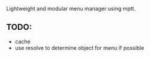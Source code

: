 Lightweight and modular menu manager using mptt.

TODO:
-----
* cache
* use resolve to determine object for menu if possible
